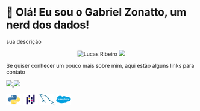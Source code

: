 # 👋 Olá! Eu sou o Gabriel Zonatto, um nerd dos dados!

sua descrição


<div align="center">
  <img width="49%" height="auto" src="https://github-readme-streak-stats.herokuapp.com/?user=anubyzDev&theme=gotham&hide_border=true&stroke=0000&background=0D1117&ring=00bfbf&fire=00bfbf&currStreakLabel=00bfbf" alt="Lucas Ribeiro" />
  <img width="41%" height="auto" src="https://github-readme-stats.vercel.app/api/top-langs/?username=anubyzDev&layout=compact&hide_border=true&theme=vision-friendly-dark" />
</div>


Se quiser conhecer um pouco mais sobre mim, aqui estão alguns links para contato

<div>
  <a href="mailto:gabrielzonattobm@gmail.com" target="_blank">
    <img src="https://img.shields.io/badge/Gmail-D14836?style=for-the-badge&logo=gmail&logoColor=white">
  </a>
  <a href="https://www.linkedin.com/in/gabriel-zonatto-170432233/" target="_blank">
    <img src="https://img.shields.io/badge/LinkedIn-0077B5?style=for-the-badge&logo=linkedin&logoColor=white">
  </a>                                                                                                         
</div>



<div style="display: inline_block"><br>
  <img align="center" alt="Anubyz-Python" height="30" width="40" src="https://raw.githubusercontent.com/devicons/devicon/master/icons/python/python-original.svg">
  <img align="center" alt="Anubyz-pandas" height="30" width="40" src="https://raw.githubusercontent.com/devicons/devicon/master/icons/pandas/pandas-original.svg">
  <img align="center" alt="Anubyz-Mysql" height="30" width="40" src="https://raw.githubusercontent.com/devicons/devicon/master/icons/mysql/mysql-original.svg">
  <img align="center" alt="Rafa-Salesforce" height="30" width="40" src="https://raw.githubusercontent.com/devicons/devicon/master/icons/salesforce/salesforce-original.svg"
</div>
